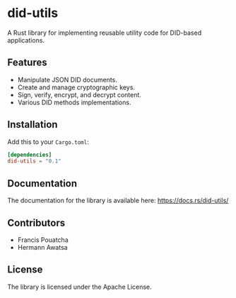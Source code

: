 # did-utils

A Rust library for implementing reusable utility code for DID-based applications.

## Features

* Manipulate JSON DID documents.
* Create and manage cryptographic keys.
* Sign, verify, encrypt, and decrypt content.
* Various DID methods implementations.

## Installation

Add this to your `Cargo.toml`:

```toml
[dependencies]
did-utils = "0.1"
```

## Documentation

The documentation for the library is available here: https://docs.rs/did-utils/

## Contributors

* Francis Pouatcha
* Hermann Awatsa

## License

The library is licensed under the Apache License.
